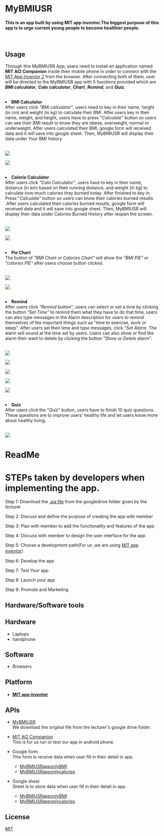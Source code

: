 # **MyBMIUSR**
#### This is an app built by using MIT app inventor.The biggest purpose of this app is to urge current young people to become healthier people.

<br />

## Usage
Through this MyBMIUSR App, users need to install an application named <b>MIT AI2 Companion</b> inside their mobile phone in order to connect with the [MIT App Inventor 2](http://ai2.appinventor.mit.edu/) from the browser. After connecting both of them, user will be directed to the MyBMIUSR app with 5 functions provided which are <b><i>BMI calculator</i></b>, <b><i>Calo calculator</i></b>, <b><i>Chart</i></b>, <b><i>Remind</i></b>, and <b><i>Quiz</b></i>.
<br />


<br />
<li><b>BMI Calculator</b></li>
After users click <i>"BMI calculator"</i>, users need to key in their name, height (in cm) and weight (in kg) to calculate their BMI. After users key in their name, weight, and height, users have to press "<i>Calculate</i>" button so users can see their BMI result to know they are obese, overweight, normal or underweight. After users calculated their BMI, google form will received data and it will save into google sheet. Then, MyBMIUSR will display their data under Your BMI history.
<br />
<br />

<p align="left">
  <img src="Example1.png">
</p>
<p align="left">
  <img src="Example2.png">
</p>


<br />
<li><b>Calorie Calculator</b></li>
After users click <i>"Calo Calculator"</i>, users have to key in their name, distance (in km) based on their running distance, and weight (in kg) to calculate how much calories they burned today. After finished to key in, Press "<i>Calculate</i>"  button so users can know their calories burned results .After users calculated their calories burned results, google form will received data and it will save into google sheet. Then, MyBMIUSR will display their data under Calories Burned History after reopen the screen.
<br />
<br />

<p align="left">
  <img src="Example3.png">
</p>
<p align="left">
  <img src="Example4.png">
</p>


<br />
<li><b>Pie Chart</b></li>
The button of <i>"BMI Chart or Calories Chart"</i> will show the <i>"BMI PIE"</i> or <i>"calories PIE"</i> after users choose button clicked.
<br />
<br />

<p align="left">
  <img src="Example5.png">
</p>
<p align="left">
  <img src="Example6.png">
</p>


<br />
<li><b>Remind</b></li>
After users click <i>"Remind button"</i>, users can select or set a time by clicking the button <i>"Set Time"</i> to remind them what they have to do that time, users can also type messages in the Alarm description for users to remind themselves of the important things such as "time to exercise, work or sleep". After users set their time and type messages, click "<i>Set Alarm</i>. The alarm will sound at the time set by users. Users can also show or find the alarm their want to delete by clicking the button <i>"Show or Delete alarm"</i>.
<br />
<br />

<p align="left">
  <img src="Example7.png">
</p>
<p align="left">
  <img src="Example8.png">
</p>
<p align="left">
  <img src="Example11.png">
</p>
<p align="left">
  <img src="Example9.png">
</p>
<p align="left">
  <img src="Example10.png">
</p>


<br />
<li><b>Quiz</b></li>
After users click the "<i>Quiz</i>" button, users have to finish 10 quiz questions. These questions are to improve users' healthy life and let users know more about healthy living.
<br />
<br />

<p align="left">
  <img src="Example12.png">
</p>





# ReadMe

# STEPs taken by developers when implementing the app.

Step 1: Download the [.aia file](https://drive.google.com/file/d/1ZvbNmo_nkaRzQCbqZLykw5YQ3Ww8rh3S/view?usp=sharing) from the googledrive folder given by the lecturer
  
Step 2: Discuss and define the purpose of creating the app with member

Step 3: Plan with member to add the functionality and features of the app

Step 4: Discuss with member to design the user interface for the app

Step 5: Choose a development path(For us ,we are using [MIT app inventor](http://ai2.appinventor.mit.edu/)）

Step 6: Develop the app

Step 7: Test Your app

Step 8: Launch your app

Step 9: Promote and Marketing


## Hardware/Software tools 

## Hardware
- Laptops
- handphone

## Software 
- Browsers 

## Platform 
- #### [MIT app inventor](http://ai2.appinventor.mit.edu/)

## APIs
- [MyBMIUSR](https://drive.google.com/file/d/1ZvbNmo_nkaRzQCbqZLykw5YQ3Ww8rh3S/view?usp=sharing)
<br />We download the original file from the lecturer's google drive folder.

- [MIT AI2 Companion](https://play.google.com/store/apps/details?id=edu.mit.appinventor.aicompanion3&hl=en&gl=US)
<br />This is for us run or test our app in android phone.

- Google form
<br />This form is receive data when user fill in their detail in app.

  - [MyBMIUSRapponlyBMI](https://forms.gle/XFfnTf5JEaTsasCfA)
  - [MyBMIUSRapponlycalories](https://forms.gle/1wo1xCsmDLW3RkWf8)

- Google sheet
<br />Sheet is to store data when user fill in their detail in app.

  - [MyBMIUSRapponlyBMI](https://docs.google.com/spreadsheets/d/1CKXs8uD69j9uQhA-q36x-IFh5ELDnYfSnEq1-xw1-IE/edit?usp=sharing)
  - [MyBMIUSRapponlycalories](https://docs.google.com/spreadsheets/d/18IzK8YVKOEp4JwXK3rYts2yGzTibwcU8aAfsDC82IKc/edit?usp=sharing)

## License

[MIT](https://github.com/ProjectCloudApp/TeamNameMissing/blob/34d40d8080a5f5cc5bd0b060fd79c883a7486733/LICENSE) 
